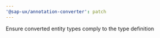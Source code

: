 ```yaml
---
'@sap-ux/annotation-converter': patch
---
```


Ensure converted entity types comply to the type definition
